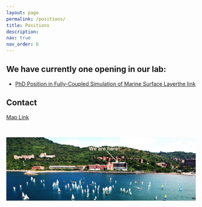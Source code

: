 ```yaml
---
layout: page
permalink: /positions/
title: Positions
description: 
nav: true
nav_order: 6
---
```


## We have currently one opening in our lab:
  -  <a href="../assets/pdf/PhdPosition_MAerHydLab.pdf"> PhD Position in Fully-Coupled Simulation of Marine Surface Layerthe link </a>
    

<h2 > Contact </h2>

<div >
<a href="https://www.google.com/maps/place/Department+of+Marine+Environment+and+Engineering,+NSYSU/@22.6290616,120.2602439,17z/data=!3m1!4b1!4m6!3m5!1s0x346e04060027f961:0x6bfef502ee40d7d!8m2!3d22.6290616!4d120.2628188!16s%2Fg%2F11bw21g0n8?entry=ttu">Map Link</a>
</div>

&nbsp;

<img src="../assets/img/nsysu_small.jpeg" alt="drawing" width="780"/>
